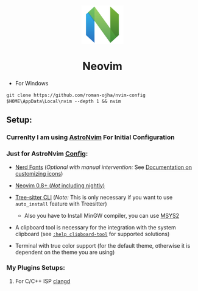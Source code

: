 <div align="center" id="madewithlua">
    <img src="https://raw.githubusercontent.com/github/explore/26674e638508ac4a4e113ee32d6755ebfa000569/topics/neovim/neovim.png" width="110", height="100">
</div>

<h1 align="center">Neovim</h1>

- For Windows

```shell
git clone https://github.com/roman-ojha/nvim-config $HOME\AppData\Local\nvim --depth 1 && nvim
```

## Setup:

### Currenlty I am using [AstroNvim](https://github.com/AstroNvim/AstroNvim) For Initial Configuration

### Just for AstroNvim [Config](https://github.com/AstroNvim/AstroNvim/blob/main/.github/README.md#-requirements):

- [Nerd Fonts](https://www.nerdfonts.com/font-downloads) (_Optional with manual intervention:_ See [Documentation on customizing icons](https://astronvim.com/Recipes/icons))
- [Neovim 0.8+ (_Not_ including nightly)](https://github.com/neovim/neovim/releases/tag/stable)
- [Tree-sitter CLI](https://github.com/tree-sitter/tree-sitter/blob/master/cli/README.md) (_Note:_ This is only necessary if you want to use `auto_install` feature with Treesitter)

  - Also you have to Install MinGW compiler, you can use [MSYS2](https://www.msys2.org/)

- A clipboard tool is necessary for the integration with the system clipboard (see [`:help clipboard-tool`](https://neovim.io/doc/user/provider.html#clipboard-tool) for supported solutions)
- Terminal with true color support (for the default theme, otherwise it is dependent on the theme you are using)

### My Plugins Setups:

1. For C/C++ ISP [clangd](https://github.com/neovim/nvim-lspconfig/blob/master/doc/server_configurations.md#clangd)
